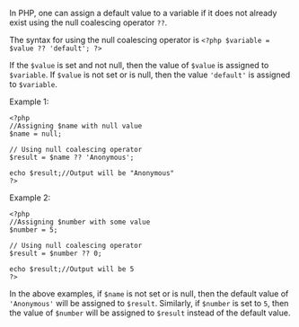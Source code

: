 In PHP, one can assign a default value to a variable if it does not already exist using the null coalescing operator `??`.

The syntax for using the null coalescing operator is `<?php $variable = $value ?? 'default'; ?>`

If the `$value` is set and not null, then the value of `$value` is assigned to `$variable`. If `$value` is not set or is null, then the value `'default'` is assigned to `$variable`.

Example 1:

```
<?php
//Assigning $name with null value
$name = null;

// Using null coalescing operator
$result = $name ?? 'Anonymous';

echo $result;//Output will be "Anonymous"
?>
```

Example 2:

```
<?php
//Assigning $number with some value
$number = 5;

// Using null coalescing operator
$result = $number ?? 0;

echo $result;//Output will be 5
?>
```

In the above examples, if `$name` is not set or is null, then the default value of `'Anonymous'` will be assigned to `$result`. Similarly, if `$number` is set to `5`, then the value of `$number` will be assigned to `$result` instead of the default value.